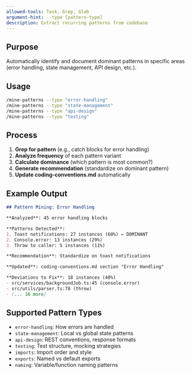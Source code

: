 ```yaml
---
allowed-tools: Task, Grep, Glob
argument-hint: --type [pattern-type]
description: Extract recurring patterns from codebase
---
```


## Purpose

Automatically identify and document dominant patterns in specific areas (error handling, state management, API design, etc.).

## Usage

```bash
/mine-patterns --type "error-handling"
/mine-patterns --type "state-management"
/mine-patterns --type "api-design"
/mine-patterns --type "testing"
```

## Process

1. **Grep for pattern** (e.g., catch blocks for error handling)
2. **Analyze frequency** of each pattern variant
3. **Calculate dominance** (which pattern is most common?)
4. **Generate recommendation** (standardize on dominant pattern)
5. **Update coding-conventions.md** automatically

## Example Output

```markdown
## Pattern Mining: Error Handling

**Analyzed**: 45 error handling blocks

**Patterns Detected**:
1. Toast notifications: 27 instances (60%) ← DOMINANT
2. Console.error: 13 instances (29%)
3. Throw to caller: 5 instances (11%)

**Recommendation**: Standardize on toast notifications

**Updated**: coding-conventions.md section "Error Handling"

**Deviations to Fix**: 18 instances (40%)
- src/services/backgroundJob.ts:45 (console.error)
- src/utils/parser.ts:78 (throw)
- [... 16 more]
```

## Supported Pattern Types

- `error-handling`: How errors are handled
- `state-management`: Local vs global state patterns
- `api-design`: REST conventions, response formats
- `testing`: Test structure, mocking strategies
- `imports`: Import order and style
- `exports`: Named vs default exports
- `naming`: Variable/function naming patterns
